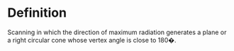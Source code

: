 # Definition

Scanning in which the direction of maximum radiation generates a plane
or a right circular cone whose vertex angle is close to 180�.
